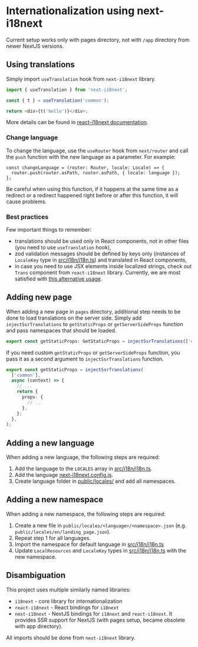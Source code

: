 # Internationalization using next-i18next

Current setup works only with pages directory, not with `/app` directory from newer NextJS versions.

## Using translations

Simply import `useTranslation` hook from `next-i18next` library.

```typescript
import { useTranslation } from 'next-i18next';

const { t } = useTranslation('common');

return <div>{t('hello')}</div>;
```

More details can be found in [react-i18next documentation](https://react.i18next.com/).

### Change language

To change the language, use the `useRouter` hook from `next/router` and call the `push` function with the new language as a parameter. For example:

```tsx
const changeLanguage = (router: Router, locale: Locale) => {
  router.push(router.asPath, router.asPath, { locale: language });
};
```

Be careful when using this function, if it happens at the same time as a redirect or a redirect happened right before or after this function, it will cause problems.

### Best practices

Few important things to remember:

- translations should be used only in React components, not in other files (you need to use `useTranslation` hook),
- zod validation messages should be defined by keys only (instances of `LocaleKey` type in [src/i18n/i18n.ts](./i18n.ts)) and translated in React components,
- in case you need to use JSX elements inside localized strings, check out `Trans` component from `react-i18next` library. Currently, we are most satisfied with [this alternative usage](https://react.i18next.com/latest/trans-component#alternative-usage-components-array).

## Adding new page

When adding a new page in `pages` directory, additional step needs to be done to load translations on the server side.
Simply add `injectSsrTranslations` to `getStaticProps` or `getServerSideProps` function and pass namespaces that should be loaded.

```typescript
export const getStaticProps: GetStaticProps = injectSsrTranslations(['common']);
```

If you need custom `getStaticProps` or `getServerSideProps` function, you pass it as a second argument to `injectSsrTranslations` function.

```typescript
export const getStaticProps = injectSsrTranslations(
  ['common'],
  async (context) => {
    // ...
    return {
      props: {
        // ...
      },
    };
  },
);
```

## Adding a new language

When adding a new language, the following steps are required:

1. Add the language to the `LOCALES` array in [src/i18n/i18n.ts](./i18n.ts).
2. Add the language [next-i18next.config.js](../../next-i18next.config.js).
3. Create language folder in [public/locales/](../../public/locales/) and add all namespaces.

## Adding a new namespace

When adding a new namespace, the following steps are required:

1. Create a new file in `public/locales/<language>/<namespace>.json` (e.g. `public/locales/en/landing_page.json`).
2. Repeat step 1 for all languages.
3. Import the namespace for default language in [src/i18n/i18n.ts](./i18n.ts)
4. Update `LocalResources` and `LocaleKey` types in [src/i18n/i18n.ts](./i18n.ts) with the new namespace.

## Disambiguation

This project uses multiple similarly named libraries:

- `i18next` - core library for internationalization
- `react-i18next` - React bindings for `i18next`
- `next-i18next` - NextJS bindings for `i18next` and `react-i18next`. It provides SSR support for NextJS (with pages setup, became obsolete with app directory).

All imports should be done from `next-i18next` library.
